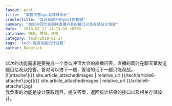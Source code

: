 ```yaml
---
layout: post
title:  "直播问答api与存储设计"
crawlertitle: "后台获取不到post的数据"
summary: "类似冲顶大会那种直播问答的接口以及存储设计演变"
date:   2018-01-27 14:15:56 +0700
cataname: 积累，等待，蜕变
category: tech/2018-01-27
tags: 'tech-程序功能设计过程'
author: Roderick
---
```

此次的功能需求是要完成一个类似冲顶大会的直播问答，直播的同时在聊天室发送题目给观众抢答，答对可以进下一题，答错的话下一题只能观战。  
[![attache1]({{ site.article_attachedimages | relative_url }}/tech/article6-attache1.jpg)]({{ site.article_attachedimages | relative_url }}/article6-attache1.jpg)  
我负责的功能是设计获取题目，提交答案，返回统计结果的接口以及相关存储设计。  


